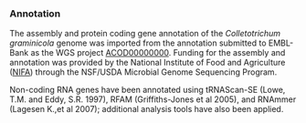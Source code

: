 

### Annotation

The assembly and protein coding gene annotation of the *Colletotrichum*
*graminicola* genome was imported from the annotation submitted to
EMBL-Bank as the WGS project
[ACOD00000000](http://www.ebi.ac.uk/ena/data/view/ACOD00000000). Funding
for the assembly and annotation was provided by the National Institute
of Food and Agriculture ([NIFA](http://www.nifa.usda.gov/index.html))
through the NSF/USDA Microbial Genome Sequencing Program.

Non-coding RNA genes have been annotated using tRNAScan-SE (Lowe, T.M.
and Eddy, S.R. 1997), RFAM (Griffiths-Jones et al 2005), and RNAmmer
(Lagesen K.,et al 2007); additional analysis tools have also been
applied.

